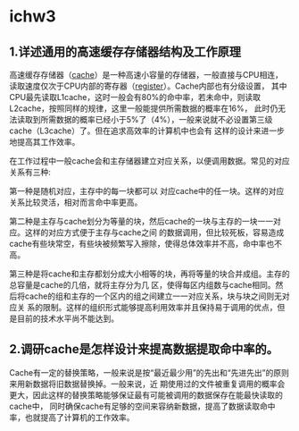 # ichw3

## 1.详述通用的高速缓存存储器结构及工作原理

高速缓存存储器（[cache](https://en.wikipedia.org/wiki/Cache_(computing))）是一种高速小容量的存储器，一般直接与CPU相连，
读取速度仅次于CPU内部的寄存器（[register](https://en.wikipedia.org/wiki/Processor_register)）。Cache内部也有分级设置，
其中CPU最先读取L1cache，这时一般会有80%的命中率，若未命中，则读取L2cache，按照同样的规律，这里一般能提供所需数据的概率在16%，
此时仍无法读取到所需数据的概率已经小于5%了（4%），一般来说就不必设置第三级cache（L3cache）了。但在追求高效率的计算机中也会有
这样的设计来进一步地提高其工作效率。

在工作过程中一般cache会和主存储器建立对应关系，以便调用数据。常见的对应关系有三种:

第一种是随机对应，主存中的每一块都可以
对应cache中的任一块。这样的对应关系比较灵活，相对而言命中率更高。

第二种是主存与cache划分为等量的块，然后cache的一块与主存的一块一一对应。这样的对应方式便于主存与cache之间
的数据调用，但比较死板，容易造成cache有些块常空，有些块被频繁写入擦除，使得总体效率并不高，命中率也不高。

第三种是将cache和主存都划分成大小相等的块，再将等量的块合并成组。主存的总容量是cache的几倍，就将主存分为几
区，使得每区内组数与cache相同。然后将cache的组和主存的一个区内的组之间建立一一对应关系，块与块之间则无对应关
系的限制。这样的组织形式能够提高利用效率并且保持易于调用的优点，但是目前的技术水平尚不能达到。

## 2.调研cache是怎样设计来提高数据提取命中率的。
Cache有一定的替换策略，一般来说是按“最近最少用”的先出和“先进先出”的原则来用新数据将旧数据替换掉。一般来说，近
期使用过的文件被重复调用的概率会更大，因此这样的替换策略能够保证最有可能被调用的数据保存在能最快读取的cache中，
同时确保cache有足够的空间来容纳新数据，提高了数据读取命中率，也就提高了计算机的工作效率。
